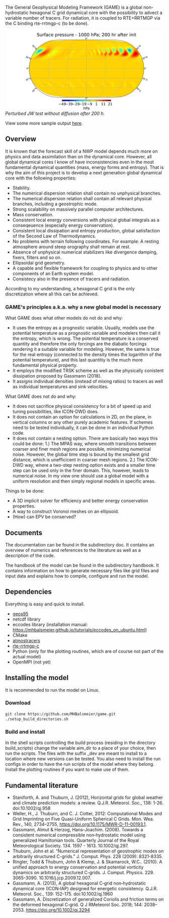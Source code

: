 The General Geophysical Modeling Framework (GAME) is a global non-hydrostatic hexagonal C grid dynamical core with the possibility to advect a variable number of tracers. For radiation, it is coupled to RTE+RRTMGP via the C binding rte-rrtmgp-c (to be done).

![sample_image](sample_visualizations/jw_sp_+200h.png)
*Perturbed JW test without diffusion after 200 h.*

View some more sample output [here](sample_visualizations).

## Overview

It is known that the forecast skill of a NWP model depends much more on physics and data assimilation than on the dynamical core. However, all global dynamical cores I know of have inconsistencies even in the most fundamental dynamical quantities (mass, energy forms and entropy). That is why the aim of this project is to develop a next generation global dynamical core with the following properties:

* Stability.
* The numerical dispersion relation shall contain no unphysical branches.
* The numerical dispersion relation shall contain all relevant physical branches, including a geostrophic mode.
* Strong scalability on massively parallel computer architectures.
* Mass conservation.
* Consistent local energy conversions with physical global integrals as a conseqeuence (especially energy conservation).
* Consistent local dissipation and entropy production, global satisfaction of the Second Law of Thermodynamics.
* No problems with terrain following coordinates. For example: A resting atmosphere around steep orography shall remain at rest.
* Absence of unphysical numerical stabilizers like divergence damping, fixers, filters and so on.
* Ellipsoidal grid geometry.
* A capable and flexible framework for coupling to physics and to other components of an Earth system model.
* Consistecy also in the presence of tracers and radiation.

According to my understanding, a hexagonal C grid is the only discretization where all this can be achieved.

### GAME's principles a.k.a. why a new global model is necessary

What GAME does what other models do not do and why:

* It uses the entropy as a prognostic variable. Usually, models use the potential temperature as a prognostic variable and modelers then call it the entropy, which is wrong. The potential temperature is a conserved quantity and therefore the only forcings are the diabatic forcings rendering it a suitable variable for modeling. However, the same is true for the real entropy (connected to the density times the logarithm of the potential temperature), and this last quantitiy is the much more fundamental physical property.
* It employs the modified TRSK scheme as well as the physically conistent dissipation proposed by Gassmann (2018).
* It assigns individual densities (instead of mixing ratios) to tracers as well as individual temperatures and sink velocities.

What GAME does not do and why:

* It does not sacrifice physical consistency for a bit of speed up and tuning possibilities, like ICON-DWD does.
* It does not contain an option for calculations in 2D, on the plane, in vertical columns or any other purely academic features. If schemes need to be tested individually, it can be done in an individual Python code.
* It does not contain a nesting option. There are basically two ways this could be done: 1.) The MPAS way, where smooth transitions between coarser and finer mesh regions are possible, minimizing numerical noise. However, the global time step is bound by the smallest grid distance, which is unefficicent in coarser mesh regions. 2.) The ICON-DWD way, where a two-step nesting option exists and a smaller time step can be used only in the finer domain. This, however, leads to numerical noise. In my view one should use a global model with a uniform resolution and then simply regional models in specific areas.

Things to be done:

* A 3D implicit solver for efficiency and better energy conservation properties.
* A way to construct Voronoi meshes on an ellipsoid.
* (How) can EPV be conserved?

## Documents

The documentation can be found in the subdirectory doc. It contains an overview of numerics and references to the literature as well as a description of the code.

The handbook of the model can be found in the subdirectory handbook. It contains information on how to generate necessary files like grid files and input data and explains how to compile, configure and run the model.

## Dependencies

Everything is easy and quick to install.

* [geos95](https://github.com/MHBalsmeier/geos95)
* netcdf library
* eccodes library (installation manual: https://mhbalsmeier.github.io/tutorials/eccodes_on_ubuntu.html)
* CMake
* [atmostracers](https://github.com/MHBalsmeier/atmostracers)
* [rte-rrtmgp-c](https://github.com/MHBalsmeier/rte-rrtmgp-c)
* Python (only for the plotting routines, which are of course not part of the actual model)
* OpenMPI (not yet)

## Installing the model

It is recommended to run the model on Linux.

### Download

	git clone https://github.com/MHBalsmeier/game.git
	./setup_build_directories.sh

### Build and install

In the shell scripts controlling the build process (residing in the directory build\_scripts) change the variable aim\_dir to a place of your choice, then run the scripts. The files with the suffix \_dev are meant to install to a location where new versions can be tested. You also need to install the run configs in order to have the run scripts of the model where they belong. Install the plotting routines if you want to make use of them.

## Fundamental literature

* Staniforth, A. and Thuburn, J. (2012), Horizontal grids for global weather and climate prediction models: a review. Q.J.R. Meteorol. Soc., 138: 1-26. doi:10.1002/qj.958
* Weller, H., J. Thuburn, and C. J. Cotter, 2012: Computational Modes and Grid Imprinting on Five Quasi-Uniform Spherical C Grids. Mon. Wea. Rev., 140, 2734–2755, https://doi.org/10.1175/MWR-D-11-00193.1.
* Gassmann, Almut & Herzog, Hans-Joachim. (2008). Towards a consistent numerical compressible non‐hydrostatic model using generalized Hamiltonian tools. Quarterly Journal of the Royal Meteorological Society. 134. 1597 - 1613. 10.1002/qj.297.
* Thuburn, John et al. “Numerical representation of geostrophic modes on arbitrarily structured C-grids.” J. Comput. Phys. 228 (2009): 8321-8335.
* Ringler, Todd & Thuburn, John & Klemp, J. & Skamarock, W.C.. (2010). A unified approach to energy conservation and potential vorticity dynamics on arbitrarily structured C-grids. J. Comput. Physics. 229. 3065-3090. 10.1016/j.jcp.2009.12.007.
* Gassmann, A. (2013), A global hexagonal C‐grid non‐hydrostatic dynamical core (ICON‐IAP) designed for energetic consistency. Q.J.R. Meteorol. Soc., 139: 152-175. doi:10.1002/qj.1960
* Gassmann, A. Discretization of generalized Coriolis and friction terms on the deformed hexagonal C‐grid. Q J RMeteorol Soc. 2018; 144: 2038– 2053. https://doi.org/10.1002/qj.3294














